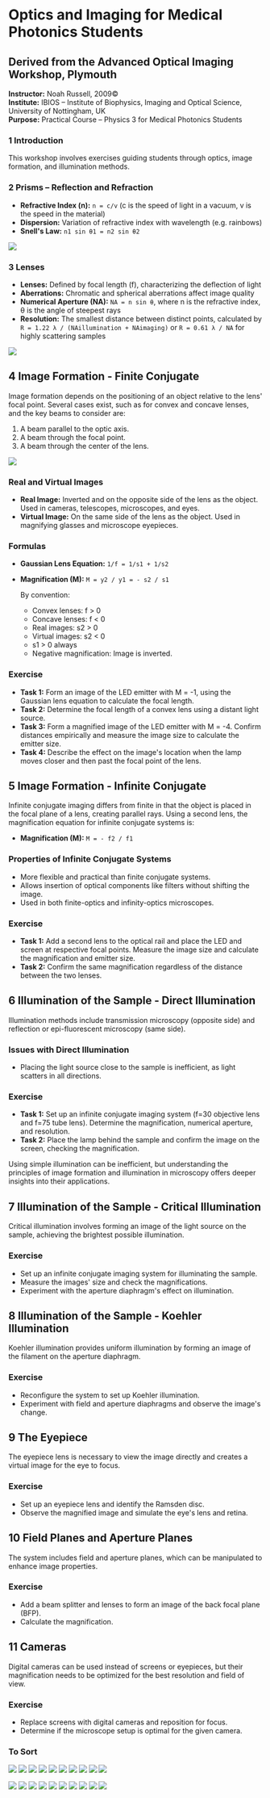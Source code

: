 # Optics and Imaging for Medical Photonics Students

## Derived from the Advanced Optical Imaging Workshop, Plymouth
**Instructor:** Noah Russell, 2009©  
**Institute:** IBIOS – Institute of Biophysics, Imaging and Optical Science, University of Nottingham, UK  
**Purpose:** Practical Course – Physics 3 for Medical Photonics Students  


### 1 Introduction
This workshop involves exercises guiding students through optics, image formation, and illumination methods.

### 2 Prisms – Reflection and Refraction
- **Refractive Index (n):** `n = c/v` (c is the speed of light in a vacuum, v is the speed in the material)
- **Dispersion:** Variation of refractive index with wavelength (e.g. rainbows)
- **Snell's Law:** `n1 sin θ1 = n2 sin θ2`

![](IMAGES/playmouth_1.png)



### 3 Lenses
- **Lenses:** Defined by focal length (f), characterizing the deflection of light
- **Aberrations:** Chromatic and spherical aberrations affect image quality
- **Numerical Aperture (NA):** `NA = n sin θ`, where n is the refractive index, θ is the angle of steepest rays
- **Resolution:** The smallest distance between distinct points, calculated by `R = 1.22 λ / (NAillumination + NAimaging)` or `R = 0.61 λ / NA` for highly scattering samples

![](IMAGES/playmouth_9.png)

## 4 Image Formation - Finite Conjugate

Image formation depends on the positioning of an object relative to the lens' focal point. Several cases exist, such as for convex and concave lenses, and the key beams to consider are:

1. A beam parallel to the optic axis.
2. A beam through the focal point.
3. A beam through the center of the lens.

![](IMAGES/playmouth_6.png)

### Real and Virtual Images
- **Real Image:** Inverted and on the opposite side of the lens as the object. Used in cameras, telescopes, microscopes, and eyes.
- **Virtual Image:** On the same side of the lens as the object. Used in magnifying glasses and microscope eyepieces.

### Formulas
- **Gaussian Lens Equation:** `1/f = 1/s1 + 1/s2`
- **Magnification (M):** `M = y2 / y1 = - s2 / s1`

    By convention:
    - Convex lenses: f > 0
    - Concave lenses: f < 0
    - Real images: s2 > 0
    - Virtual images: s2 < 0
    - s1 > 0 always
    - Negative magnification: Image is inverted.

### Exercise
- **Task 1:** Form an image of the LED emitter with M = -1, using the Gaussian lens equation to calculate the focal length.
- **Task 2:** Determine the focal length of a convex lens using a distant light source.
- **Task 3:** Form a magnified image of the LED emitter with M = -4. Confirm distances empirically and measure the image size to calculate the emitter size.
- **Task 4:** Describe the effect on the image's location when the lamp moves closer and then past the focal point of the lens.


## 5 Image Formation - Infinite Conjugate

Infinite conjugate imaging differs from finite in that the object is placed in the focal plane of a lens, creating parallel rays. Using a second lens, the magnification equation for infinite conjugate systems is:

- **Magnification (M):** `M = - f2 / f1`

### Properties of Infinite Conjugate Systems
- More flexible and practical than finite conjugate systems.
- Allows insertion of optical components like filters without shifting the image.
- Used in both finite-optics and infinity-optics microscopes.

### Exercise
- **Task 1:** Add a second lens to the optical rail and place the LED and screen at respective focal points. Measure the image size and calculate the magnification and emitter size.
- **Task 2:** Confirm the same magnification regardless of the distance between the two lenses.

## 6 Illumination of the Sample - Direct Illumination

Illumination methods include transmission microscopy (opposite side) and reflection or epi-fluorescent microscopy (same side).

### Issues with Direct Illumination
- Placing the light source close to the sample is inefficient, as light scatters in all directions.

### Exercise
- **Task 1:** Set up an infinite conjugate imaging system (f=30 objective lens and f=75 tube lens). Determine the magnification, numerical aperture, and resolution.
- **Task 2:** Place the lamp behind the sample and confirm the image on the screen, checking the magnification.

Using simple illumination can be inefficient, but understanding the principles of image formation and illumination in microscopy offers deeper insights into their applications.

## 7 Illumination of the Sample - Critical Illumination

Critical illumination involves forming an image of the light source on the sample, achieving the brightest possible illumination.

### Exercise
- Set up an infinite conjugate imaging system for illuminating the sample.
- Measure the images' size and check the magnifications.
- Experiment with the aperture diaphragm's effect on illumination.

## 8 Illumination of the Sample - Koehler Illumination

Koehler illumination provides uniform illumination by forming an image of the filament on the aperture diaphragm.

### Exercise
- Reconfigure the system to set up Koehler illumination.
- Experiment with field and aperture diaphragms and observe the image's change.

## 9 The Eyepiece

The eyepiece lens is necessary to view the image directly and creates a virtual image for the eye to focus.

### Exercise
- Set up an eyepiece lens and identify the Ramsden disc.
- Observe the magnified image and simulate the eye's lens and retina.

## 10 Field Planes and Aperture Planes

The system includes field and aperture planes, which can be manipulated to enhance image properties.

### Exercise
- Add a beam splitter and lenses to form an image of the back focal plane (BFP).
- Calculate the magnification.

## 11 Cameras

Digital cameras can be used instead of screens or eyepieces, but their magnification needs to be optimized for the best resolution and field of view.

### Exercise
- Replace screens with digital cameras and reposition for focus.
- Determine if the microscope setup is optimal for the given camera.


### To Sort

![](IMAGES/playmouth_1.png)
![](IMAGES/playmouth_2.png)
![](IMAGES/playmouth_3.png)
![](IMAGES/playmouth_4.png)
![](IMAGES/playmouth_5.png)
![](IMAGES/playmouth_6.png)
![](IMAGES/playmouth_7.png)
![](IMAGES/playmouth_8.jpeg)
![](IMAGES/playmouth_9.png)
![](IMAGES/playmouth_10.png)

![](IMAGES/Folie1.png)
![](IMAGES/Folie2.png)
![](IMAGES/Folie3.png)
![](IMAGES/Folie4.png)
![](IMAGES/Folie5.png)
![](IMAGES/Folie6.png)
![](IMAGES/Folie7.png)
![](IMAGES/Folie8.png)
![](IMAGES/Folie9.png)
![](IMAGES/Folie10.png)
